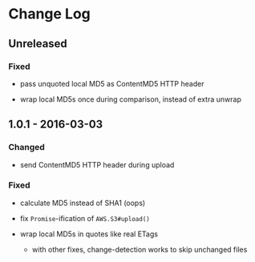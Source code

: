 # Change Log


## Unreleased


### Fixed

- pass unquoted local MD5 as ContentMD5 HTTP header

- wrap local MD5s once during comparison, instead of extra unwrap


## 1.0.1 - 2016-03-03


### Changed

- send ContentMD5 HTTP header during upload


### Fixed

- calculate MD5 instead of SHA1 (oops)

- fix `Promise`-ification of `AWS.S3#upload()`

- wrap local MD5s in quotes like real ETags

    - with other fixes, change-detection works to skip unchanged files

